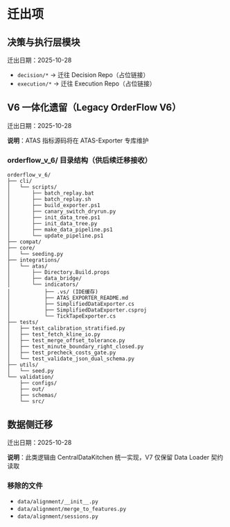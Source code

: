 # 迁出项

## 决策与执行层模块
迁出日期：2025-10-28

- `decision/*` → 迁往 Decision Repo（占位链接）
- `execution/*` → 迁往 Execution Repo（占位链接）

## V6 一体化遗留（Legacy OrderFlow V6）
迁出日期：2025-10-28

**说明**：ATAS 指标源码将在 ATAS-Exporter 专库维护

### orderflow_v_6/ 目录结构（供后续迁移接收）
```
orderflow_v_6/
├── cli/
│   └── scripts/
│       ├── batch_replay.bat
│       ├── batch_replay.sh
│       ├── build_exporter.ps1
│       ├── canary_switch_dryrun.py
│       ├── init_data_tree.ps1
│       ├── init_data_tree.py
│       ├── make_data_pipeline.ps1
│       └── update_pipeline.ps1
├── compat/
├── core/
│   └── seeding.py
├── integrations/
│   └── atas/
│       ├── Directory.Build.props
│       ├── data_bridge/
│       └── indicators/
│           ├── .vs/ (IDE缓存)
│           ├── ATAS_EXPORTER_README.md
│           ├── SimplifiedDataExporter.cs
│           ├── SimplifiedDataExporter.csproj
│           └── TickTapeExporter.cs
├── tests/
│   ├── test_calibration_stratified.py
│   ├── test_fetch_kline_io.py
│   ├── test_merge_offset_tolerance.py
│   ├── test_minute_boundary_right_closed.py
│   ├── test_precheck_costs_gate.py
│   └── test_validate_json_dual_schema.py
├── utils/
│   └── seed.py
└── validation/
    ├── configs/
    ├── out/
    ├── schemas/
    └── src/
```

## 数据侧迁移
迁出日期：2025-10-28

**说明**：此类逻辑由 CentralDataKitchen 统一实现，V7 仅保留 Data Loader 契约读取

### 移除的文件
- `data/alignment/__init__.py`
- `data/alignment/merge_to_features.py`
- `data/alignment/sessions.py`

